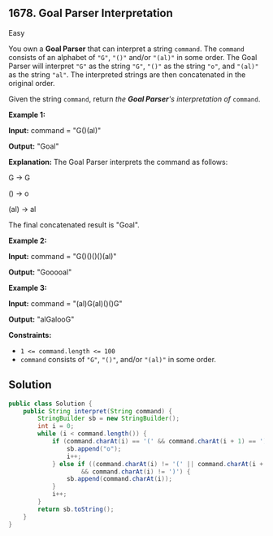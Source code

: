 ## 1678\. Goal Parser Interpretation

Easy

You own a **Goal Parser** that can interpret a string `command`. The `command` consists of an alphabet of `"G"`, `"()"` and/or `"(al)"` in some order. The Goal Parser will interpret `"G"` as the string `"G"`, `"()"` as the string `"o"`, and `"(al)"` as the string `"al"`. The interpreted strings are then concatenated in the original order.

Given the string `command`, return _the **Goal Parser**'s interpretation of_ `command`.

**Example 1:**

**Input:** command = "G()(al)"

**Output:** "Goal"

**Explanation:** The Goal Parser interprets the command as follows:

G -> G

() -> o

(al) -> al

The final concatenated result is "Goal".

**Example 2:**

**Input:** command = "G()()()()(al)"

**Output:** "Gooooal"

**Example 3:**

**Input:** command = "(al)G(al)()()G"

**Output:** "alGalooG"

**Constraints:**

*   `1 <= command.length <= 100`
*   `command` consists of `"G"`, `"()"`, and/or `"(al)"` in some order.

## Solution

```java
public class Solution {
    public String interpret(String command) {
        StringBuilder sb = new StringBuilder();
        int i = 0;
        while (i < command.length()) {
            if (command.charAt(i) == '(' && command.charAt(i + 1) == ')') {
                sb.append("o");
                i++;
            } else if ((command.charAt(i) != '(' || command.charAt(i + 1) == ')')
                    && command.charAt(i) != ')') {
                sb.append(command.charAt(i));
            }
            i++;
        }
        return sb.toString();
    }
}
```